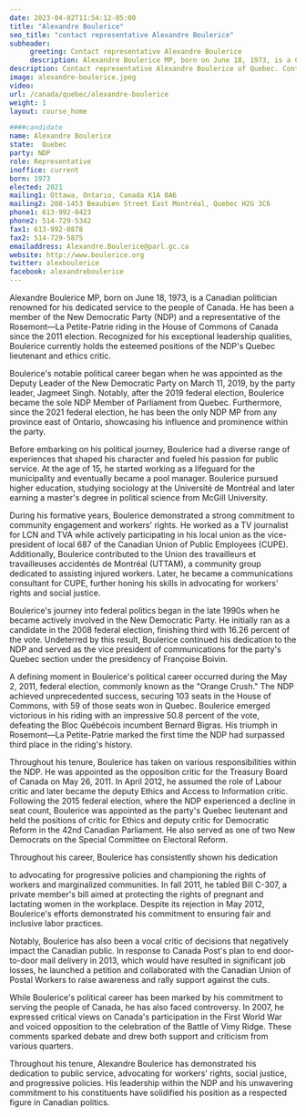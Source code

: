 ```yaml
---
date: 2023-04-02T11:54:12-05:00
title: "Alexandre Boulerice"
seo_title: "contact representative Alexandre Boulerice"
subheader:
     greeting: Contact representative Alexandre Boulerice
     description: Alexandre Boulerice MP, born on June 18, 1973, is a Canadian politician renowned for his dedicated service to the people of Canada.
description: Contact representative Alexandre Boulerice of Quebec. Contact information for Alexandre Boulerice includes email address, phone number, and mailing address.
image: alexandre-boulerice.jpeg
video:
url: /canada/quebec/alexandre-boulerice
weight: 1
layout: course_home

####candidate
name: Alexandre Boulerice
state:	Quebec
party: NDP
role: Representative
inoffice: current
born: 1973
elected: 2021
mailing1: Ottawa, Ontario, Canada K1A 0A6
mailing2: 208-1453 Beaubien Street East Montréal, Quebec H2G 3C6
phone1: 613-992-0423
phone2: 514-729-5342
fax1: 613-992-0878
fax2: 514-729-5875
emailaddress: Alexandre.Boulerice@parl.gc.ca
website: http://www.boulerice.org
twitter: alexboulerice
facebook: alexandreboulerice
---
```


Alexandre Boulerice MP, born on June 18, 1973, is a Canadian politician renowned for his dedicated service to the people of Canada. He has been a member of the New Democratic Party (NDP) and a representative of the Rosemont—La Petite-Patrie riding in the House of Commons of Canada since the 2011 election. Recognized for his exceptional leadership qualities, Boulerice currently holds the esteemed positions of the NDP's Quebec lieutenant and ethics critic.

Boulerice's notable political career began when he was appointed as the Deputy Leader of the New Democratic Party on March 11, 2019, by the party leader, Jagmeet Singh. Notably, after the 2019 federal election, Boulerice became the sole NDP Member of Parliament from Quebec. Furthermore, since the 2021 federal election, he has been the only NDP MP from any province east of Ontario, showcasing his influence and prominence within the party.

Before embarking on his political journey, Boulerice had a diverse range of experiences that shaped his character and fueled his passion for public service. At the age of 15, he started working as a lifeguard for the municipality and eventually became a pool manager. Boulerice pursued higher education, studying sociology at the Université de Montréal and later earning a master's degree in political science from McGill University.

During his formative years, Boulerice demonstrated a strong commitment to community engagement and workers' rights. He worked as a TV journalist for LCN and TVA while actively participating in his local union as the vice-president of local 687 of the Canadian Union of Public Employees (CUPE). Additionally, Boulerice contributed to the Union des travailleurs et travailleuses accidentés de Montréal (UTTAM), a community group dedicated to assisting injured workers. Later, he became a communications consultant for CUPE, further honing his skills in advocating for workers' rights and social justice.

Boulerice's journey into federal politics began in the late 1990s when he became actively involved in the New Democratic Party. He initially ran as a candidate in the 2008 federal election, finishing third with 16.26 percent of the vote. Undeterred by this result, Boulerice continued his dedication to the NDP and served as the vice president of communications for the party's Quebec section under the presidency of Françoise Boivin.

A defining moment in Boulerice's political career occurred during the May 2, 2011, federal election, commonly known as the "Orange Crush." The NDP achieved unprecedented success, securing 103 seats in the House of Commons, with 59 of those seats won in Quebec. Boulerice emerged victorious in his riding with an impressive 50.8 percent of the vote, defeating the Bloc Québécois incumbent Bernard Bigras. His triumph in Rosemont—La Petite-Patrie marked the first time the NDP had surpassed third place in the riding's history.

Throughout his tenure, Boulerice has taken on various responsibilities within the NDP. He was appointed as the opposition critic for the Treasury Board of Canada on May 26, 2011. In April 2012, he assumed the role of Labour critic and later became the deputy Ethics and Access to Information critic. Following the 2015 federal election, where the NDP experienced a decline in seat count, Boulerice was appointed as the party's Quebec lieutenant and held the positions of critic for Ethics and deputy critic for Democratic Reform in the 42nd Canadian Parliament. He also served as one of two New Democrats on the Special Committee on Electoral Reform.

Throughout his career, Boulerice has consistently shown his dedication

 to advocating for progressive policies and championing the rights of workers and marginalized communities. In fall 2011, he tabled Bill C-307, a private member's bill aimed at protecting the rights of pregnant and lactating women in the workplace. Despite its rejection in May 2012, Boulerice's efforts demonstrated his commitment to ensuring fair and inclusive labor practices.

Notably, Boulerice has also been a vocal critic of decisions that negatively impact the Canadian public. In response to Canada Post's plan to end door-to-door mail delivery in 2013, which would have resulted in significant job losses, he launched a petition and collaborated with the Canadian Union of Postal Workers to raise awareness and rally support against the cuts.

While Boulerice's political career has been marked by his commitment to serving the people of Canada, he has also faced controversy. In 2007, he expressed critical views on Canada's participation in the First World War and voiced opposition to the celebration of the Battle of Vimy Ridge. These comments sparked debate and drew both support and criticism from various quarters.

Throughout his tenure, Alexandre Boulerice has demonstrated his dedication to public service, advocating for workers' rights, social justice, and progressive policies. His leadership within the NDP and his unwavering commitment to his constituents have solidified his position as a respected figure in Canadian politics.
